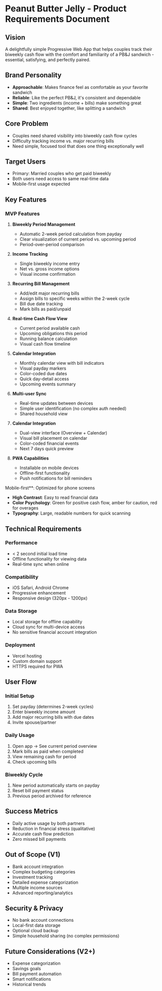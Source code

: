 # Peanut Butter Jelly - Product Requirements Document

## Vision
A delightfully simple Progressive Web App that helps couples track their biweekly cash flow with the comfort and familiarity of a PB&J sandwich - essential, satisfying, and perfectly paired.

## Brand Personality
- **Approachable**: Makes finance feel as comfortable as your favorite sandwich
- **Reliable**: Like the perfect PB&J, it's consistent and dependable
- **Simple**: Two ingredients (income + bills) make something great
- **Shared**: Best enjoyed together, like splitting a sandwich

## Core Problem
- Couples need shared visibility into biweekly cash flow cycles
- Difficulty tracking income vs. major recurring bills
- Need simple, focused tool that does one thing exceptionally well

## Target Users
- Primary: Married couples who get paid biweekly
- Both users need access to same real-time data
- Mobile-first usage expected

## Key Features

### MVP Features
1. **Biweekly Period Management**
   - Automatic 2-week period calculation from payday
   - Clear visualization of current period vs. upcoming period
   - Period-over-period comparison

2. **Income Tracking**
   - Single biweekly income entry
   - Net vs. gross income options
   - Visual income confirmation

3. **Recurring Bill Management**
   - Add/edit major recurring bills
   - Assign bills to specific weeks within the 2-week cycle
   - Bill due date tracking
   - Mark bills as paid/unpaid

4. **Real-time Cash Flow View**
   - Current period available cash
   - Upcoming obligations this period
   - Running balance calculation
   - Visual cash flow timeline

5. **Calendar Integration**
   - Monthly calendar view with bill indicators
   - Visual payday markers
   - Color-coded due dates
   - Quick day-detail access
   - Upcoming events summary

5. **Multi-user Sync**
   - Real-time updates between devices
   - Simple user identification (no complex auth needed)
   - Shared household view

6. **Calendar Integration** 
   - Dual-view interface (Overview + Calendar)
   - Visual bill placement on calendar
   - Color-coded financial events
   - Next 7 days quick preview

7. **PWA Capabilities**
   - Installable on mobile devices
   - Offline-first functionality
   - Push notifications for bill reminders

Mobile-first**: Optimized for phone screens
- **High Contrast**: Easy to read financial data
- **Color Psychology**: Green for positive cash flow, amber for caution, red for overages
- **Typography**: Large, readable numbers for quick scanning

## Technical Requirements

### Performance
- < 2 second initial load time
- Offline functionality for viewing data
- Real-time sync when online

### Compatibility
- iOS Safari, Android Chrome
- Progressive enhancement
- Responsive design (320px - 1200px)

### Data Storage
- Local storage for offline capability
- Cloud sync for multi-device access
- No sensitive financial account integration

### Deployment
- Vercel hosting
- Custom domain support
- HTTPS required for PWA

## User Flow

### Initial Setup
1. Set payday (determines 2-week cycles)
2. Enter biweekly income amount
3. Add major recurring bills with due dates
4. Invite spouse/partner

### Daily Usage
1. Open app → See current period overview
2. Mark bills as paid when completed
3. View remaining cash for period
4. Check upcoming bills

### Biweekly Cycle
1. New period automatically starts on payday
2. Reset bill payment status
3. Previous period archived for reference

## Success Metrics
- Daily active usage by both partners
- Reduction in financial stress (qualitative)
- Accurate cash flow prediction
- Zero missed bill payments

## Out of Scope (V1)
- Bank account integration
- Complex budgeting categories
- Investment tracking
- Detailed expense categorization
- Multiple income sources
- Advanced reporting/analytics

## Security & Privacy
- No bank account connections
- Local-first data storage
- Optional cloud backup
- Simple household sharing (no complex permissions)

## Future Considerations (V2+)
- Expense categorization
- Savings goals
- Bill payment automation
- Smart notifications
- Historical trends